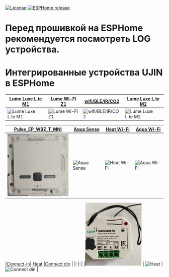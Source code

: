 [![License][license-shield]][license]
[![ESPHome release][esphome-release-shield]][esphome-release]

[license-shield]: https://img.shields.io/static/v1?label=License&message=MIT&color=orange&logo=license
[license]: https://opensource.org/licenses/MIT
[esphome-release-shield]: https://img.shields.io/static/v1?label=ESPHome&message=2025.10.0&color=green&logo=esphome
[esphome-release]: https://GitHub.com/esphome/esphome/releases/

# Перед прошивкой на ESPHome рекомендуется посмотреть LOG устройства.

# Интегрированные устройства UJIN в ESPHome


| [Lume Luxe L.te M1](./Lume%20Luxe_L.te%20M1)  |  [Lume Wi-Fi Z1](./Lume%20Wi-Fi_Z1) | [wifi/BLE/IR/CO2](./Lume%20Wi-Fi_BLE_IR_CO2) | [Lume Luxe L.te M2](./Lume%20Luxe_L.te%20M2) | 
|--------------------|---------------|----------------------|-------------------|
| ![Lume Luxe L.te M1](/Lume%20Luxe_L.te%20M1/images/Luxe_Lte%20M1_1.jpg) | ![Lume Wi-Fi Z1](/Lume%20Wi-Fi_Z1/images/Lume%20WIFI%20Z1.jpg) | ![wifi/BLE/IR/CO2](/Lume%20Wi-Fi_BLE_IR_CO2/images/Lume%20wifi_BLE_IR_CO2_1.jpg) | ![Lume Luxe L.te M2](/Lume%20Luxe_L.te%20M2/images/Lume%20Luxe_L.te%20M2.jpg) |


| [Pulse_EP_WBZ_T_MNI](./Pulse_EP_WBZ_T_MNI)        | [Aqua Sense](./Aqua-Sense%20BLE)    | [Heat Wi-Fi](./Heat%20Wi-Fi)           |   [Aqua Wi-Fi](./Aqua%20Wi-Fi_BLE_220В_СУ-02_R2)       | 
|--------------------|---------------|----------------------|-------------------|
| ![Pulse_EP_WBZ_T_MNI](/Pulse_EP_WBZ_T_MNI/images/Pulse_EP_WBZ_T_MNI_1.jpg) | ![Aqua Sense](/Aqua-Sense%20BLE/images/Aqua-Sense%20BLE.jpg) | ![Heat Wi-Fi](/Heat%20Wi-Fi/images/heat_1.jpg) | ![Aqua Wi-Fi](/Aqua%20Wi-Fi_BLE_220%D0%92_%D0%A1%D0%A3-02_R2/images/Aqua%20Wi-Fi_1.jpg) |


|[Connect-in](./connect-in)| [Heat](./Heat) |[Connect din](./Connect-din%20Wi-Fi) |
|-|-|
|![Connect-in](/connect-in/images/connect_in0.jpg) | ![Heat](/Connect-din%20Wi-Fi/images/heat.jpg) |![Connect din](/Connect-din%20Wi-Fi/images/connect-din_wi-fi.jpg) |


